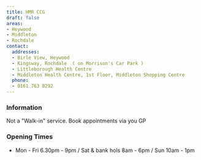 ```yaml
---
title: HMR CCG
draft: false
areas:
- Heywood
- Middleton
- Rochdale
contact:
  addresses:
  - Birle View, Heywood
  - Kingsway, Rochdale  ( on Morrison's Car Park )
  - Littleborough Health Centre
  - Middleton Health Centre, 1st Floor, Middleton Shopping Centre
  phone:
  - 0161 763 8292
---
```


### Information
Not a "Walk-in" service.  Book appointments via you GP

### Opening Times
* Mon - Fri 6.30pm - 9pm / Sat & bank hols 8am - 6pm / Sun 10am - 1pm

